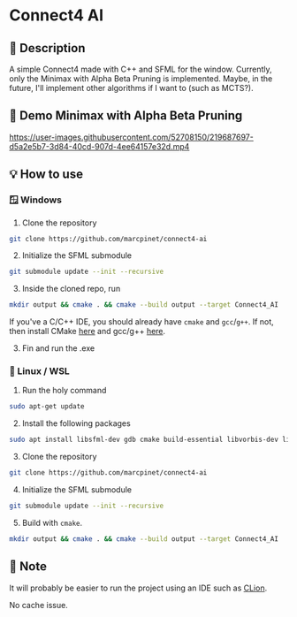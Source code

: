 # Connect4 AI 

## 📝 Description

A simple Connect4 made with C++ and SFML for the window.
Currently, only the Minimax with Alpha Beta Pruning is implemented. 
Maybe, in the future, I'll implement other algorithms if I want to (such as MCTS?).

## 🎥 Demo Minimax with Alpha Beta Pruning

https://user-images.githubusercontent.com/52708150/219687697-d5a2e5b7-3d84-40cd-907d-4ee64157e32d.mp4

## 💡 How to use

### 🪟 Windows

1. Clone the repository 
```bash
git clone https://github.com/marcpinet/connect4-ai
```

2. Initialize the SFML submodule

```bash
git submodule update --init --recursive
```

3. Inside the cloned repo, run

```bash
mkdir output && cmake . && cmake --build output --target Connect4_AI
```

If you've a C/C++ IDE, you should already have `cmake` and `gcc`/`g++`. If not, then install CMake [here](https://cmake.org/download/) and gcc/g++ [here](https://www.devdungeon.com/content/install-gcc-compiler-windows-msys2-cc).

3. Fin and run the .exe

### 🐧 Linux / WSL

1. Run the holy command

```bash
sudo apt-get update
```

2. Install the following packages

```bash
sudo apt install libsfml-dev gdb cmake build-essential libvorbis-dev libopenal-dev freetype2-demos libudev-dev libx11-dev libxrandr-dev
```

3. Clone the repository 
```bash
git clone https://github.com/marcpinet/connect4-ai
```

4. Initialize the SFML submodule

```bash
git submodule update --init --recursive
```

5. Build with `cmake`.

```bash
mkdir output && cmake . && cmake --build output --target Connect4_AI
```

## 📄 Note

It will probably be easier to run the project using an IDE such as [CLion](https://www.jetbrains.com/clion/).

No cache issue.